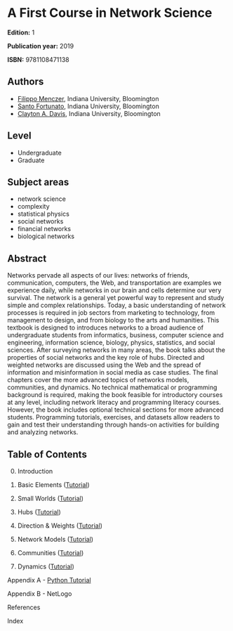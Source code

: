 # A First Course in Network Science

**Edition:** 1

**Publication year:** 2019

**ISBN:** 9781108471138

## Authors

* [Filippo Menczer](https://cnets.indiana.edu/fil/), Indiana University, Bloomington
* [Santo Fortunato](https://cnets.indiana.edu/people/santo-fortunato/), Indiana University, Bloomington
* [Clayton A. Davis](https://www.clayadavis.net/), Indiana University, Bloomington

## Level

- Undergraduate
- Graduate

## Subject areas
- network science
- complexity
- statistical physics
- social networks
- financial networks
- biological networks

## Abstract

Networks pervade all aspects of our lives: networks of friends, communication, computers, the Web, and transportation are examples we experience daily, while networks in our brain and cells determine our very survival. The network is a general yet powerful way to represent and study simple and complex relationships. Today, a basic understanding of network processes is required in job sectors from marketing to technology, from management to design, and from biology to the arts and humanities. This textbook is designed to introduces networks to a broad audience of undergraduate students from informatics, business, computer science and engineering, information science, biology, physics, statistics, and social sciences. After surveying networks in many areas, the book talks about the properties of social networks and the key role of hubs. Directed and weighted networks are discussed using the Web and the spread of information and misinformation in social media as case studies. The final chapters cover the more advanced topics of networks models, communities, and dynamics. No technical mathematical or programming background is required, making the book feasible for introductory courses at any level, including network literacy and programming literacy courses. However, the book includes optional technical sections for more advanced students. Programming tutorials, exercises, and datasets allow readers to gain and test their understanding through hands-on activities for building and analyzing networks. 

## Table of Contents

0. Introduction

1. Basic Elements ([Tutorial](https://github.com/CambridgeUniversityPress/FirstCourseNetworkScience/blob/master/Chapter%201%20Tutorial.ipynb))

2. Small Worlds ([Tutorial](https://github.com/CambridgeUniversityPress/FirstCourseNetworkScience/blob/master/Chapter%202%20Tutorial.ipynb))

3. Hubs ([Tutorial](https://github.com/CambridgeUniversityPress/FirstCourseNetworkScience/blob/master/Chapter%203%20Tutorial.ipynb))

4. Direction & Weights ([Tutorial](https://github.com/CambridgeUniversityPress/FirstCourseNetworkScience/blob/master/Chapter%204%20Tutorial.ipynb))

5. Network Models ([Tutorial](https://github.com/CambridgeUniversityPress/FirstCourseNetworkScience/blob/master/Chapter%205%20Tutorial.ipynb))

6. Communities ([Tutorial](https://github.com/CambridgeUniversityPress/FirstCourseNetworkScience/blob/master/Chapter%206%20Tutorial.ipynb))

7. Dynamics ([Tutorial](https://github.com/CambridgeUniversityPress/FirstCourseNetworkScience/blob/master/Chapter%207%20Tutorial.ipynb))

Appendix A - [Python Tutorial](https://github.com/CambridgeUniversityPress/FirstCourseNetworkScience/blob/master/Appendix%20-%20Python%20Tutorial.ipynb)

Appendix B - NetLogo

References

Index
